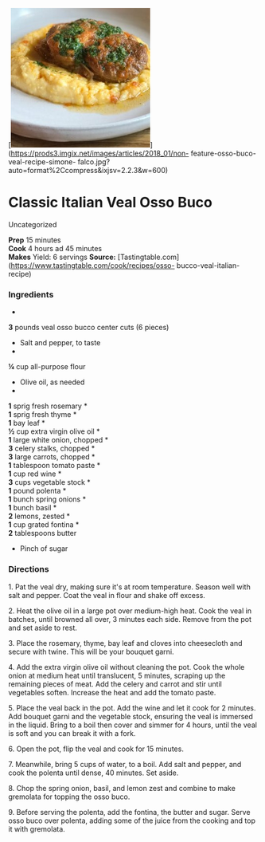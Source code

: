 ﻿

[![](./images/eaaf442c-0db1-40b5-b737-b8f5ddae253e.jpg)](https://prods3.imgix.net/images/articles/2018_01/non-
feature-osso-buco-veal-recipe-simone-
falco.jpg?auto=format%2Ccompress&ixjsv=2.2.3&w=600)

#  Classic Italian Veal Osso Buco

Uncategorized

  
**Prep** 15 minutes  
**Cook** 4 hours ad 45 minutes  
**Makes** Yield: 6
servings
**Source:** [Tastingtable.com](https://www.tastingtable.com/cook/recipes/osso-
bucco-veal-italian-recipe)

###  Ingredients

  *  
**3** pounds veal osso bucco center cuts (6 pieces)
  * Salt and pepper, to taste
  *   
**¼** cup all-purpose flour
  * Olive oil, as needed
  *   
**1** sprig fresh rosemary
  *   
**1** sprig fresh thyme
  *   
**1** bay leaf
  *   
**½** cup extra virgin olive oil
  *   
**1** large white onion, chopped
  *   
**3** celery stalks, chopped
  *   
**3** large carrots, chopped
  *   
**1** tablespoon tomato paste
  *   
**1** cup red wine
  *   
**3** cups vegetable stock
  *   
**1** pound polenta
  *   
**1** bunch spring onions
  *   
**1** bunch basil
  *   
**2** lemons, zested
  *   
**1** cup grated fontina
  *   
**2** tablespoons butter
  * Pinch of sugar

###  Directions

1\. Pat the veal dry, making sure it's at room temperature. Season well with
salt and pepper. Coat the veal in flour and shake off excess.

2\. Heat the olive oil in a large pot over medium-high heat. Cook the veal in
batches, until browned all over, 3 minutes each side. Remove from the pot and
set aside to rest.

3\. Place the rosemary, thyme, bay leaf and cloves into cheesecloth and secure
with twine. This will be your bouquet garni.

4\. Add the extra virgin olive oil without cleaning the pot. Cook the whole
onion at medium heat until translucent, 5 minutes, scraping up the remaining
pieces of meat. Add the celery and carrot and stir until vegetables soften.
Increase the heat and add the tomato paste.

5\. Place the veal back in the pot. Add the wine and let it cook for 2
minutes. Add bouquet garni and the vegetable stock, ensuring the veal is
immersed in the liquid. Bring to a boil then cover and simmer for 4 hours,
until the veal is soft and you can break it with a fork.

6\. Open the pot, flip the veal and cook for 15 minutes.

7\. Meanwhile, bring 5 cups of water, to a boil. Add salt and pepper, and cook
the polenta until dense, 40 minutes. Set aside.

8\. Chop the spring onion, basil, and lemon zest and combine to make gremolata
for topping the osso buco.

9\. Before serving the polenta, add the fontina, the butter and sugar. Serve
osso buco over polenta, adding some of the juice from the cooking and top it
with gremolata.

